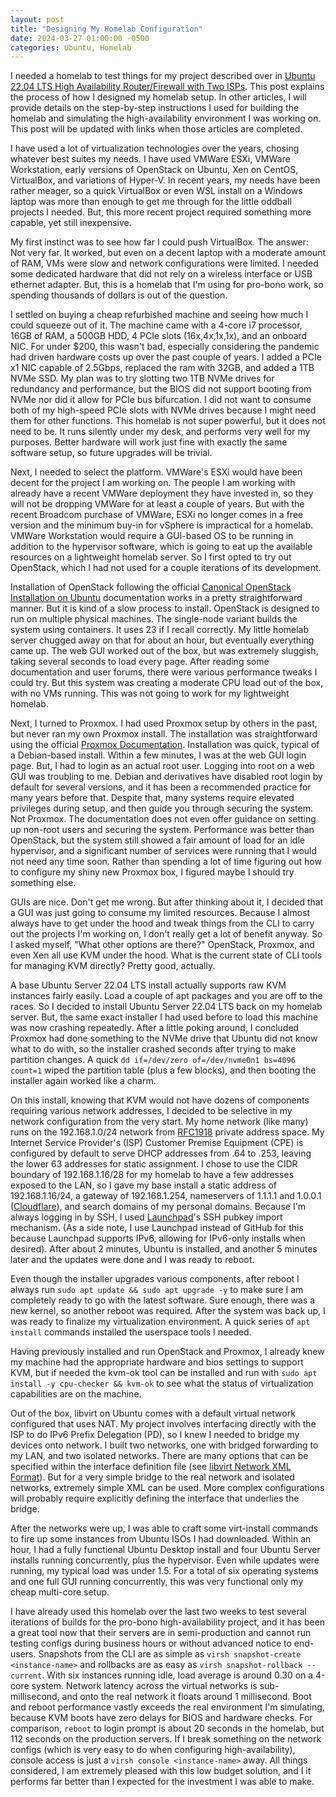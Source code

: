 ```yaml
---
layout: post
title: "Designing My Homelab Configuration"
date: 2024-03-27 01:00:00 -0500
categories: Ubuntu, Homelab
---
```

I needed a homelab to test things for my project described over in [Ubuntu 22.04 LTS High Availability Router/Firewall with Two ISPs](https://bradley-coder7.github.io/2024/03/27/designing-homelab.html). This post explains the process of how I designed my homelab setup. In other articles, I will provide details on the step-by-step instructions I used for building the homelab and simulating the high-availability environment I was working on. This post will be updated with links when those articles are completed.

I have used a lot of virtualization technologies over the years, chosing whatever best suites my needs. I have used VMWare ESXi, VMWare Workstation, early versions of OpenStack on Ubuntu, Xen on CentOS, VirtualBox, and variations of Hyper-V. In recent years, my needs have been rather meager, so a quick VirtualBox or even WSL install on a Windows laptop was more than enough to get me through for the little oddball projects I needed. But, this more recent project required something more capable, yet still inexpensive.

My first instinct was to see how far I could push VirtualBox. The answer: Not very far. It worked, but even on a decent laptop with a moderate amount of RAM, VMs were slow and network configurations were limited. I needed some dedicated hardware that did not rely on a wireless interface or USB ethernet adapter. But, this is a homelab that I'm using for pro-bono work, so spending thousands of dollars is out of the question. 

I settled on buying a cheap refurbished machine and seeing how much I could squeeze out of it. The machine came with a 4-core i7 processor, 16GB of RAM, a 500GB HDD, 4 PCIe slots (16x,4x,1x,1x), and an onboard NIC. For under $200, this wasn't bad, especially considering the pandemic had driven hardware costs up over the past couple of years. I added a PCIe x1 NIC capable of 2.5Gbps, replaced the ram with 32GB, and added a 1TB NVMe SSD. My plan was to try slotting two 1TB NVMe drives for redundancy and performance, but the BIOS did not support booting from NVMe nor did it allow for PCIe bus bifurcation. I did not want to consume both of my high-speed PCIe slots with NVMe drives because I might need them for other functions. This homelab is not super powerful, but it does not need to be. It runs silently under my desk, and performs very well for my purposes. Better hardware will work just fine with exactly the same software setup, so future upgrades will be trivial.

Next, I needed to select the platform. VMWare's ESXi would have been decent for the project I am working on. The people I am working with already have a recent VMWare deployment they have invested in, so they will not be dropping VMWare for at least a couple of years. But with the recent Broadcom purchase of VMWare, ESXi no longer comes in a free version and the minimum buy-in for vSphere is impractical for a homelab. VMWare Workstation would require a GUI-based OS to be running in addition to the hypervisor software, which is going to eat up the available resources on a lightweight homelab server. So I first opted to try out OpenStack, which I had not used for a couple iterations of its development.

Installation of OpenStack following the official [Canonical OpenStack Installation on Ubuntu](https://ubuntu.com/openstack/install#single-multi-large-cluster) documentation works in a pretty straightforward manner. But it is kind of a slow process to install. OpenStack is designed to run on multiple physical machines. The single-node variant builds the system using containers. It uses 23 if I recall correctly. My little homelab server chugged away on that for about an hour, but eventually everything came up. The web GUI worked out of the box, but was extremely sluggish, taking several seconds to load every page. After reading some documentation and user forums, there were various performance tweaks I could try. But this system was creating a moderate CPU load out of the box, with no VMs running. This was not going to work for my lightweight homelab.

Next, I turned to Proxmox. I had used Proxmox setup by others in the past, but never ran my own Proxmox install. The installation was straightforward using the official [Proxmox Documentation](https://pve.proxmox.com/pve-docs/chapter-pve-installation.html). Installation was quick, typical of a Debian-based install. Within a few minutes, I was at the web GUI login page. But, I had to login as an actual root user. Logging into root on a web GUI was troubling to me. Debian and derivatives have disabled root login by default for several versions, and it has been a recommended practice for many years before that. Despite that, many systems require elevated privileges during setup, and then guide you through securing the system. Not Proxmox. The documentation does not even offer guidance on setting up non-root users and securing the system. Performance was better than OpenStack, but the system still showed a fair amount of load for an idle hypervisor, and a significant number of services were running that I would not need any time soon. Rather than spending a lot of time figuring out how to configure my shiny new Proxmox box, I figured maybe I should try something else.

GUIs are nice. Don't get me wrong. But after thinking about it, I decided that a GUI was just going to consume my limited resources. Because I almost always have to get under the hood and tweak things from the CLI to carry out the projects I'm working on, I don't really get a lot of benefit anyway. So I asked myself, "What other options are there?" OpenStack, Proxmox, and even Xen all use KVM under the hood. What is the current state of CLI tools for managing KVM directly? Pretty good, actually.

A base Ubuntu Server 22.04 LTS install actually supports raw KVM instances fairly easily. Load a couple of apt packages and you are off to the races. So I decided to install Ubuntu Server 22.04 LTS back on my homelab server. But, the same exact installer I had used before to load this machine was now crashing repeatedly. After a little poking around, I concluded Proxmox had done something to the NVMe drive that Ubuntu did not know what to do with, so the installer crashed seconds after trying to make partition changes. A quick `dd if=/dev/zero of=/dev/nvme0n1 bs=4096 count=1` wiped the partition table (plus a few blocks), and then booting the installer again worked like a charm.

On this install, knowing that KVM would not have dozens of components requiring various network addresses, I decided to be selective in my network configuration from the very start. My home network (like many) runs on the 192.168.1.0/24 network from [RFC1918](https://datatracker.ietf.org/doc/html/rfc1918) private address space. My Internet Service Provider's (ISP) Customer Premise Equipment (CPE) is configured by default to serve DHCP addresses from .64 to .253, leaving the lower 63 addresses for static assignment. I chose to use the CIDR boundary of 192.168.1.16/28 for my homelab to have a few addresses exposed to the LAN, so I gave my base install a static address of 192.168.1.16/24, a gateway of 192.168.1.254, nameservers of 1.1.1.1 and 1.0.0.1 ([Cloudflare](https://1.1.1.1)), and search domains of my personal domains. Because I'm always logging in by SSH, I used [Launchpad](https://www.launchpad.net)'s SSH pubkey import mechanism. (As a side note, I use Launchpad instead of GitHub for this because Launchpad supports IPv6, allowing for IPv6-only installs when desired). After about 2 minutes, Ubuntu is installed, and another 5 minutes later and the updates were done and I was ready to reboot.

Even though the installer upgrades various components, after reboot I always run `sudo apt update && sudo apt upgrade -y` to make sure I am completely ready to go with the latest software. Sure enough, there was a new kernel, so another reboot was required.
After the system was back up, I was ready to finalize my virtualization environment. A quick series of `apt install` commands installed the userspace tools I needed.

Having previously installed and run OpenStack and Proxmox, I already knew my machine had the appropriate hardware and bios settings to support KVM, but if needed the kvm-ok tool can be installed and run with `sudo apt install -y cpu-checker && kvm-ok` to see what the status of virtualization capabilities are on the machine.

Out of the box, libvirt on Ubuntu comes with a default virtual network configured that uses NAT. My project involves interfacing directly with the ISP to do IPv6 Prefix Delegation (PD), so I knew I needed to bridge my devices onto network. I built two networks, one with bridged forwarding to my LAN, and two isolated networks. There are many options that can be specified within the interface definition file (see [libvirt Network XML Format](https://libvirt.org/formatnetwork.html)). But for a very simple bridge to the real network and isolated networks, extremely simple XML can be used. More complex configurations will probably require explicitly defining the interface that underlies the bridge.

After the networks were up, I was able to craft some virt-install commands to fire up some instances from Ubuntu ISOs I had downloaded. Within an hour, I had a fully functional Ubuntu Desktop install and four Ubuntu Server installs running concurrently, plus the hypervisor. Even while updates were running, my typical load was under 1.5. For a total of six operating systems and one full GUI running concurrently, this was very functional only my cheap multi-core setup.

I have already used this homelab over the last two weeks to test several iterations of builds for the pro-bono high-availability project, and it has been a great tool now that their servers are in semi-production and cannot run testing configs during business hours or without advanced notice to end-users. Snapshots from the CLI are as simple as `virsh snapshot-create <instance-name>` and rollbacks are as easy as `virsh snapshot-rollback --current`. With six instances running idle, load average is around 0.30 on a 4-core system. Network latency across the virtual networks is sub-millisecond, and onto the real network it floats around 1 millisecond. Boot and reboot performance vastly exceeds the real environment I'm simulating, because KVM boots have zero delays for BIOS and hardware checks. For comparison, `reboot` to login prompt is about 20 seconds in the homelab, but 112 seconds on the production servers. If I break something on the network configs (which is very easy to do when configuring high-availability), console access is just a `virsh console <instance-name>` away. All things considered, I am extremely pleased with this low budget solution, and I it performs far better than I expected for the investment I was able to make.
